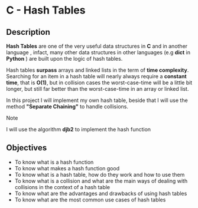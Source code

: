 # C - Hash Tables
## Description
**Hash Tables** are one of the very useful data structures in **C**
and in another language , infact, many other data structures
in other languages (e.g **dict** in **Python** ) are built upon the
logic of hash tables.

Hash tables **surpass** arrays and linked lists in the term of
**time complexity**. Searching for an item in a hash table will
nearly always require a **constant time**, that is **O(1)**, but in
collision cases the worst-case-time will be a little bit
longer, but still far better than the worst-case-time in an
array or linked list.

In this project I will implement my own hash table, beside
that I will use the method **"Separate Chaining"** to handle collisions.

> [!Note]
> I will use the algorithm **djb2** to implement the hash function
## Objectives
* To know what is a hash function
* To know what makes a hash function good
* To know what is a hash table, how do they work and how to use them
* To know what is a collision and what are the main ways of dealing with collisions in the context of a hash table
* To know what are the advantages and drawbacks of using hash tables
* To know what are the most common use cases of hash tables


